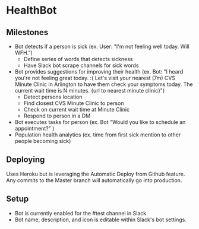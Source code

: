 # HealthBot

## Milestones
- Bot detects if a person is sick (ex. User: "I'm not feeling well today. Will WFH.")
  - Define series of words that detects sickness
  - Have Slack bot scrape channels for sick words
- Bot provides suggestions for improving their health (ex. Bot: "I heard you're not feeling great today. :( Let's visit your nearest (7m) CVS Minute Clinic in Arlington to have them check your symptoms today. The current wait time is N minutes. {url to nearest minute clinic}")
  - Detect persons location
  - Find closest CVS Minute Clinic to person
  - Check on current wait time at Minute Clinic
  - Respond to person in a DM
- Bot executes tasks for person (ex. Bot "Would you like to schedule an appointment?" )
- Population health analytics (ex. time from first sick mention to other people becoming sick)

## Deploying
Uses Heroku but is leveraging the Automatic Deploy from Github feature. Any commits to the Master branch will automatically go into production.

## Setup
- Bot is currently enabled for the #test channel in Slack.
- Bot name, description, and icon is editable within Slack's bot settings.
